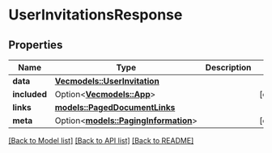 # UserInvitationsResponse

## Properties

Name | Type | Description | Notes
------------ | ------------- | ------------- | -------------
**data** | [**Vec<models::UserInvitation>**](UserInvitation.md) |  | 
**included** | Option<[**Vec<models::App>**](App.md)> |  | [optional]
**links** | [**models::PagedDocumentLinks**](PagedDocumentLinks.md) |  | 
**meta** | Option<[**models::PagingInformation**](PagingInformation.md)> |  | [optional]

[[Back to Model list]](../README.md#documentation-for-models) [[Back to API list]](../README.md#documentation-for-api-endpoints) [[Back to README]](../README.md)


